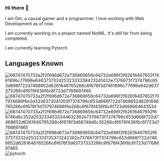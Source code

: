 ### Hi there 👋

I am Om, a causal gamer and a programmer. I love working with Web Development as of now.


 I am currently working on a project named NotML. It's still far from being completed.

 I am currently learning Pytorch

## Languages Known
![68747470733a2f2f696d672e736869656c64732e696f2f62616467652f7461696c77696e646373732d2532333338423241432e7376673f7374796c653d666f722d7468652d6261646765266c6f676f3d7461696c77696e642d637373266c6f676f436f6c6f723d7768697465](https://github.com/user-attachments/assets/660c7504-125d-4d84-adee-4c2a0d2788f8)
![68747470733a2f2f696d672e736869656c64732e696f2f62616467652f707974686f6e2d3336373041303f7374796c653d666f722d7468652d6261646765266c6f676f3d707974686f6e266c6f676f436f6c6f723d666664643534](https://github.com/user-attachments/assets/0c0bfdeb-fec2-4288-97aa-012a1fc10239)
![68747470733a2f2f696d672e736869656c64732e696f2f62616467652f68746d6c352d2532334533344632362e7376673f7374796c653d666f722d7468652d6261646765266c6f676f3d68746d6c35266c6f676f436f6c6f723d7768697465](https://github.com/user-attachments/assets/86a663b6-85b5-489e-9704-02b1697a8490)
![68747470733a2f2f696d672e736869656c64732e696f2f62616467652f637373332d2532333135373242362e7376673f7374796c653d666f722d7468652d6261646765266c6f676f3d63737333266c6f676f436f6c6f723d7768697465](https://github.com/user-attachments/assets/1b382930-d184-40c1-afdf-c86480e30674)
![pytorch](https://github.com/user-attachments/assets/2ed08981-29b0-4d9c-af86-fbdf31a3ca92)
